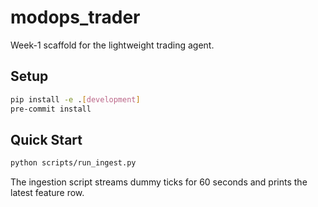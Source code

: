 # modops_trader

Week-1 scaffold for the lightweight trading agent.

## Setup

```bash
pip install -e .[development]
pre-commit install
```

## Quick Start

```bash
python scripts/run_ingest.py
```

The ingestion script streams dummy ticks for 60 seconds and prints the
latest feature row.

